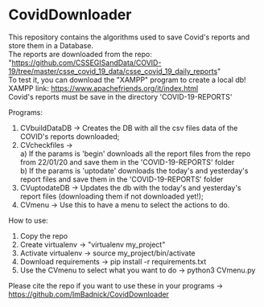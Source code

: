 # CovidDownloader
This repository contains the algorithms used to save Covid's reports and store them in a Database.  
The reports are downloaded from the repo: "https://github.com/CSSEGISandData/COVID-19/tree/master/csse_covid_19_data/csse_covid_19_daily_reports"  
To test it, you can download the "XAMPP" program to create a local db! XAMPP link: https://www.apachefriends.org/it/index.html  
Covid's reports must be save in the directory 'COVID-19-REPORTS'

Programs:
1) CVbuildDataDB -> Creates the DB with all the csv files data of the COVID's reports downloaded;
2) CVcheckfiles ->  
	a) If the params is 'begin' downloads all the report files from the repo from 22/01/20 and save them in the 'COVID-19-REPORTS' folder  
	b) If the params is 'uptodate' downloads the today's and yesterday's report files and save them in the 'COVID-19-REPORTS' folder  
3) CVuptodateDB -> Updates the db with the today's and yesterday's report files (downloading them if not downloaded yet!);
4) CVmenu -> Use this to have a menu to select the actions to do.

How to use:
1) Copy the repo
2) Create virtualenv -> "virtualenv my_project"
3) Activate virtualenv -> source my_project/bin/activate
4) Download requirements -> pip install -r requirements.txt
5) Use the CVmenu to select what you want to do -> python3 CVmenu.py

Please cite the repo if you want to use these in your programs -> https://github.com/ImBadnick/CovidDownloader







